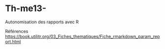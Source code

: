 # Th-me13-
Autonomisation des rapports avec R

































Références
https://book.utilitr.org/03_Fiches_thematiques/Fiche_rmarkdown_param_report.html
